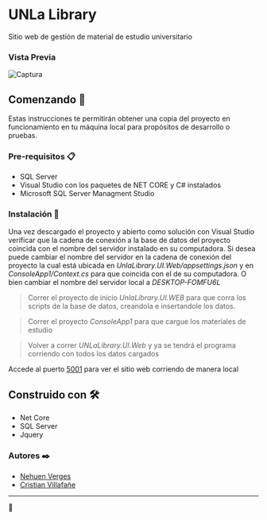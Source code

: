 #  UNLa Library

Sitio web de gestión de material de estudio universitario

### Vista Previa

![Captura](https://i.ibb.co/DWYvWSM/Captura-de-pantalla-28.png)

## Comenzando 🚀

Estas instrucciones te permitirán obtener una copia del proyecto en funcionamiento en tu máquina local para propósitos de desarrollo o pruebas.

### Pre-requisitos 📋

 - SQL Server
 - Visual Studio con los paquetes de NET CORE y C# instalados
 - Microsoft SQL Server Managment Studio
 
### Instalación 🔧

Una vez descargado el proyecto y abierto como solución con Visual Studio verificar que la cadena de conexión a la base de datos del proyecto coincida con el nombre del servidor instalado en su computadora. Si desea puede cambiar el nombre del servidor en la cadena de conexión del proyecto la cual está ubicada en _UnlaLibrary.UI.Web/appsettings.json_ y en _ConsoleApp1/Context.cs_ para que coincida con el de su computadora. O bien cambiar el nombre del servidor local a _DESKTOP-FOMFU6L_

> Correr el proyecto de inicio _UnlaLibrary.UI.WEB_ para que corra los scripts de la base de datos, creandola e insertandole los datos.
 
> Correr el proyecto _ConsoleApp1_ para que cargue los materiales de estudio

> Volver a correr _UNLaLibrary.UI.Web_ y ya se tendrá el programa corriendo con todos los datos cargados

Accede al puerto [5001](http://localhost:5001) para ver el sitio web corriendo de manera local

## Construido con 🛠️

- Net Core
- SQL Server
- Jquery

### Autores ✒️

- [Nehuen Verges](https://github.com/NehuenV)
- [Cristian Villafañe](https://github.com/gazapus)

--- 
💯
